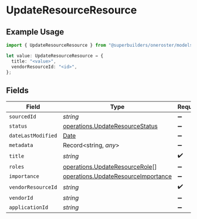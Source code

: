 # UpdateResourceResource

## Example Usage

```typescript
import { UpdateResourceResource } from "@superbuilders/oneroster/models/operations";

let value: UpdateResourceResource = {
  title: "<value>",
  vendorResourceId: "<id>",
};
```

## Fields

| Field                                                                                         | Type                                                                                          | Required                                                                                      | Description                                                                                   |
| --------------------------------------------------------------------------------------------- | --------------------------------------------------------------------------------------------- | --------------------------------------------------------------------------------------------- | --------------------------------------------------------------------------------------------- |
| `sourcedId`                                                                                   | *string*                                                                                      | :heavy_minus_sign:                                                                            | N/A                                                                                           |
| `status`                                                                                      | [operations.UpdateResourceStatus](../../models/operations/updateresourcestatus.md)            | :heavy_minus_sign:                                                                            | N/A                                                                                           |
| `dateLastModified`                                                                            | [Date](https://developer.mozilla.org/en-US/docs/Web/JavaScript/Reference/Global_Objects/Date) | :heavy_minus_sign:                                                                            | N/A                                                                                           |
| `metadata`                                                                                    | Record<string, *any*>                                                                         | :heavy_minus_sign:                                                                            | N/A                                                                                           |
| `title`                                                                                       | *string*                                                                                      | :heavy_check_mark:                                                                            | N/A                                                                                           |
| `roles`                                                                                       | [operations.UpdateResourceRole](../../models/operations/updateresourcerole.md)[]              | :heavy_minus_sign:                                                                            | N/A                                                                                           |
| `importance`                                                                                  | [operations.UpdateResourceImportance](../../models/operations/updateresourceimportance.md)    | :heavy_minus_sign:                                                                            | N/A                                                                                           |
| `vendorResourceId`                                                                            | *string*                                                                                      | :heavy_check_mark:                                                                            | N/A                                                                                           |
| `vendorId`                                                                                    | *string*                                                                                      | :heavy_minus_sign:                                                                            | N/A                                                                                           |
| `applicationId`                                                                               | *string*                                                                                      | :heavy_minus_sign:                                                                            | N/A                                                                                           |